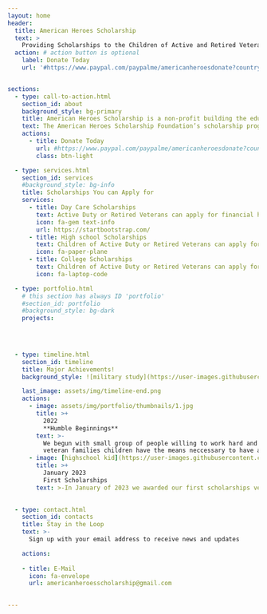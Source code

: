 ```yaml
---
layout: home
header:
  title: American Heroes Scholarship
  text: >
    Providing Scholarships to the Children of Active and Retired Veterans
  action: # action button is optional
    label: Donate Today
    url: '#https://www.paypal.com/paypalme/americanheroesdonate?country.x=US&locale.x=en_US'


sections:
  - type: call-to-action.html
    section_id: about
    background_style: bg-primary
    title: American Heroes Scholarship is a non-profit building the educational and economic future of high school and college students.
    text: The American Heroes Scholarship Foundation’s scholarship programs are designed to encourage and support outstanding underprivileged students who work hard and have financial needs. Our scholarships provide financial assistance and academic support to the children of active and retired Veterans.
    actions:
      - title: Donate Today
        url: #https://www.paypal.com/paypalme/americanheroesdonate?country.x=US&locale.x=en_US''
        class: btn-light

  - type: services.html
    section_id: services
    #background_style: bg-info
    title: Scholarships You can Apply for
    services:
      - title: Day Care Scholarships
        text: Active Duty or Retired Veterans can apply for financial help for Day Care.
        icon: fa-gem text-info
        url: https://startbootstrap.com/
      - title: High school Scholarships
        text: Children of Active Duty or Retired Veterans can apply for financial help during high school.
        icon: fa-paper-plane
      - title: College Scholarships
        text: Children of Active Duty or Retired Veterans can apply for financial help during College.
        icon: fa-laptop-code

  - type: portfolio.html
    # this section has always ID 'portfolio'
    #section_id: portfolio
    #background_style: bg-dark
    projects:
      

  

  - type: timeline.html
    section_id: timeline
    title: Major Achievements!
    background_style: ![military study](https://user-images.githubusercontent.com/117368513/199778389-7b2a0db1-aed2-41e0-bab4-939003dbbf04.JPG)

    last_image: assets/img/timeline-end.png
    actions:
      - image: assets/img/portfolio/thumbnails/1.jpg
        title: >+
          2022
          **Humble Beginnings**
        text: >-
          We begun with small group of people willing to work hard and make sure our
          veteran families children have the means neccessary to have a great education!
      - image: [highschool kid](https://user-images.githubusercontent.com/117368513/199777225-085f5c5c-52dd-457f-b158-654641bba30e.jpg)
        title: >+
          January 2023 
          First Scholarships
        text: >-In January of 2023 we awarded our first scholarships veteran families.
          

  - type: contact.html
    section_id: contacts
    title: Stay in the Loop
    text: >-
      Sign up with your email address to receive news and updates

    actions:
   
    - title: E-Mail
      icon: fa-envelope
      url: americanheroesscholarship@gmail.com
   

---
```


